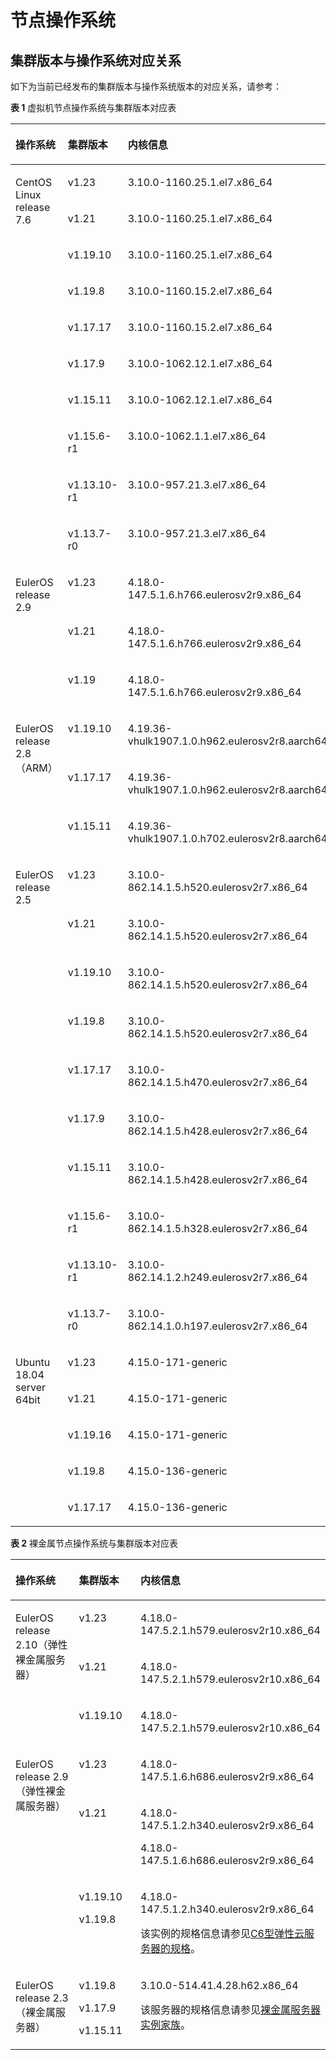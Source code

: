 # 节点操作系统<a name="cce_10_0476"></a>

## 集群版本与操作系统对应关系<a name="zh-cn_topic_0261805756_zh-cn_topic_0204861440_section13613102464317"></a>

如下为当前已经发布的集群版本与操作系统版本的对应关系，请参考：

**表 1**  虚拟机节点操作系统与集群版本对应表

<a name="zh-cn_topic_0261805756_zh-cn_topic_0204861440_table163154543435"></a>
<table><thead align="left"><tr id="zh-cn_topic_0261805756_zh-cn_topic_0204861440_row11316175494312"><th class="cellrowborder" valign="top" width="28.83%" id="mcps1.2.4.1.1"><p id="zh-cn_topic_0261805756_zh-cn_topic_0204861440_p3316115413432"><a name="zh-cn_topic_0261805756_zh-cn_topic_0204861440_p3316115413432"></a><a name="zh-cn_topic_0261805756_zh-cn_topic_0204861440_p3316115413432"></a>操作系统</p>
</th>
<th class="cellrowborder" valign="top" width="24.34%" id="mcps1.2.4.1.2"><p id="zh-cn_topic_0261805756_p124069448198"><a name="zh-cn_topic_0261805756_p124069448198"></a><a name="zh-cn_topic_0261805756_p124069448198"></a>集群版本</p>
</th>
<th class="cellrowborder" valign="top" width="46.83%" id="mcps1.2.4.1.3"><p id="zh-cn_topic_0261805756_zh-cn_topic_0204861440_p38019434414"><a name="zh-cn_topic_0261805756_zh-cn_topic_0204861440_p38019434414"></a><a name="zh-cn_topic_0261805756_zh-cn_topic_0204861440_p38019434414"></a>内核信息</p>
</th>
</tr>
</thead>
<tbody><tr id="zh-cn_topic_0261805756_row189354551437"><td class="cellrowborder" rowspan="10" valign="top" width="28.83%" headers="mcps1.2.4.1.1 "><p id="zh-cn_topic_0261805756_p1992724974919"><a name="zh-cn_topic_0261805756_p1992724974919"></a><a name="zh-cn_topic_0261805756_p1992724974919"></a>CentOS Linux release 7.6</p>
</td>
<td class="cellrowborder" valign="top" width="24.34%" headers="mcps1.2.4.1.2 "><p id="zh-cn_topic_0261805756_p893575518316"><a name="zh-cn_topic_0261805756_p893575518316"></a><a name="zh-cn_topic_0261805756_p893575518316"></a>v1.23</p>
</td>
<td class="cellrowborder" valign="top" width="46.83%" headers="mcps1.2.4.1.3 "><p id="zh-cn_topic_0261805756_p4935655235"><a name="zh-cn_topic_0261805756_p4935655235"></a><a name="zh-cn_topic_0261805756_p4935655235"></a>3.10.0-1160.25.1.el7.x86_64</p>
</td>
</tr>
<tr id="zh-cn_topic_0261805756_row353313145275"><td class="cellrowborder" valign="top" headers="mcps1.2.4.1.1 "><p id="zh-cn_topic_0261805756_p160412211273"><a name="zh-cn_topic_0261805756_p160412211273"></a><a name="zh-cn_topic_0261805756_p160412211273"></a>v1.21</p>
</td>
<td class="cellrowborder" valign="top" headers="mcps1.2.4.1.2 "><p id="zh-cn_topic_0261805756_p116041821122719"><a name="zh-cn_topic_0261805756_p116041821122719"></a><a name="zh-cn_topic_0261805756_p116041821122719"></a>3.10.0-1160.25.1.el7.x86_64</p>
</td>
</tr>
<tr id="zh-cn_topic_0261805756_row10872310103517"><td class="cellrowborder" valign="top" headers="mcps1.2.4.1.1 "><p id="zh-cn_topic_0261805756_p4873191053516"><a name="zh-cn_topic_0261805756_p4873191053516"></a><a name="zh-cn_topic_0261805756_p4873191053516"></a>v1.19.10</p>
</td>
<td class="cellrowborder" valign="top" headers="mcps1.2.4.1.2 "><p id="zh-cn_topic_0261805756_p1751564273511"><a name="zh-cn_topic_0261805756_p1751564273511"></a><a name="zh-cn_topic_0261805756_p1751564273511"></a>3.10.0-1160.25.1.el7.x86_64</p>
</td>
</tr>
<tr id="zh-cn_topic_0261805756_row16927449124916"><td class="cellrowborder" valign="top" headers="mcps1.2.4.1.1 "><p id="zh-cn_topic_0261805756_p07813162312"><a name="zh-cn_topic_0261805756_p07813162312"></a><a name="zh-cn_topic_0261805756_p07813162312"></a>v1.19.8</p>
</td>
<td class="cellrowborder" valign="top" headers="mcps1.2.4.1.2 "><p id="zh-cn_topic_0261805756_p1178931102319"><a name="zh-cn_topic_0261805756_p1178931102319"></a><a name="zh-cn_topic_0261805756_p1178931102319"></a>3.10.0-1160.15.2.el7.x86_64</p>
</td>
</tr>
<tr id="zh-cn_topic_0261805756_row43145011520"><td class="cellrowborder" valign="top" headers="mcps1.2.4.1.1 "><p id="zh-cn_topic_0261805756_p239421517238"><a name="zh-cn_topic_0261805756_p239421517238"></a><a name="zh-cn_topic_0261805756_p239421517238"></a>v1.17.17</p>
</td>
<td class="cellrowborder" valign="top" headers="mcps1.2.4.1.2 "><p id="zh-cn_topic_0261805756_p53941415102317"><a name="zh-cn_topic_0261805756_p53941415102317"></a><a name="zh-cn_topic_0261805756_p53941415102317"></a>3.10.0-1160.15.2.el7.x86_64</p>
</td>
</tr>
<tr id="zh-cn_topic_0261805756_zh-cn_topic_0204861440_row331619546430"><td class="cellrowborder" valign="top" headers="mcps1.2.4.1.1 "><p id="zh-cn_topic_0261805756_p446141271319"><a name="zh-cn_topic_0261805756_p446141271319"></a><a name="zh-cn_topic_0261805756_p446141271319"></a>v1.17.9</p>
</td>
<td class="cellrowborder" valign="top" headers="mcps1.2.4.1.2 "><p id="zh-cn_topic_0261805756_p11459161271319"><a name="zh-cn_topic_0261805756_p11459161271319"></a><a name="zh-cn_topic_0261805756_p11459161271319"></a>3.10.0-1062.12.1.el7.x86_64</p>
</td>
</tr>
<tr id="zh-cn_topic_0261805756_row22033914133"><td class="cellrowborder" valign="top" headers="mcps1.2.4.1.1 "><p id="zh-cn_topic_0261805756_p1640684441916"><a name="zh-cn_topic_0261805756_p1640684441916"></a><a name="zh-cn_topic_0261805756_p1640684441916"></a>v1.15.11</p>
</td>
<td class="cellrowborder" valign="top" headers="mcps1.2.4.1.2 "><p id="zh-cn_topic_0261805756_p103748189241"><a name="zh-cn_topic_0261805756_p103748189241"></a><a name="zh-cn_topic_0261805756_p103748189241"></a>3.10.0-1062.12.1.el7.x86_64</p>
</td>
</tr>
<tr id="zh-cn_topic_0261805756_row1398411149221"><td class="cellrowborder" valign="top" headers="mcps1.2.4.1.1 "><p id="zh-cn_topic_0261805756_p198441492210"><a name="zh-cn_topic_0261805756_p198441492210"></a><a name="zh-cn_topic_0261805756_p198441492210"></a>v1.15.6-r1</p>
</td>
<td class="cellrowborder" valign="top" headers="mcps1.2.4.1.2 "><p id="zh-cn_topic_0261805756_p19984614122217"><a name="zh-cn_topic_0261805756_p19984614122217"></a><a name="zh-cn_topic_0261805756_p19984614122217"></a>3.10.0-1062.1.1.el7.x86_64</p>
</td>
</tr>
<tr id="zh-cn_topic_0261805756_row062571292217"><td class="cellrowborder" valign="top" headers="mcps1.2.4.1.1 "><p id="zh-cn_topic_0261805756_p581721715237"><a name="zh-cn_topic_0261805756_p581721715237"></a><a name="zh-cn_topic_0261805756_p581721715237"></a>v1.13.10-r1</p>
</td>
<td class="cellrowborder" valign="top" headers="mcps1.2.4.1.2 "><p id="zh-cn_topic_0261805756_p379711742310"><a name="zh-cn_topic_0261805756_p379711742310"></a><a name="zh-cn_topic_0261805756_p379711742310"></a>3.10.0-957.21.3.el7.x86_64</p>
</td>
</tr>
<tr id="zh-cn_topic_0261805756_row146261212152217"><td class="cellrowborder" valign="top" headers="mcps1.2.4.1.1 "><p id="zh-cn_topic_0261805756_p1662613127227"><a name="zh-cn_topic_0261805756_p1662613127227"></a><a name="zh-cn_topic_0261805756_p1662613127227"></a>v1.13.7-r0</p>
</td>
<td class="cellrowborder" valign="top" headers="mcps1.2.4.1.2 "><p id="zh-cn_topic_0261805756_p1062601216227"><a name="zh-cn_topic_0261805756_p1062601216227"></a><a name="zh-cn_topic_0261805756_p1062601216227"></a>3.10.0-957.21.3.el7.x86_64</p>
</td>
</tr>
<tr id="zh-cn_topic_0261805756_row54431618418"><td class="cellrowborder" rowspan="3" valign="top" width="28.83%" headers="mcps1.2.4.1.1 "><p id="zh-cn_topic_0261805756_p34991647172313"><a name="zh-cn_topic_0261805756_p34991647172313"></a><a name="zh-cn_topic_0261805756_p34991647172313"></a>EulerOS release 2.9</p>
</td>
<td class="cellrowborder" valign="top" width="24.34%" headers="mcps1.2.4.1.2 "><p id="zh-cn_topic_0261805756_p3447161044"><a name="zh-cn_topic_0261805756_p3447161044"></a><a name="zh-cn_topic_0261805756_p3447161044"></a>v1.23</p>
</td>
<td class="cellrowborder" valign="top" width="46.83%" headers="mcps1.2.4.1.3 "><p id="zh-cn_topic_0261805756_p3209611192813"><a name="zh-cn_topic_0261805756_p3209611192813"></a><a name="zh-cn_topic_0261805756_p3209611192813"></a>4.18.0-147.5.1.6.h766.eulerosv2r9.x86_64</p>
</td>
</tr>
<tr id="zh-cn_topic_0261805756_row1571014500279"><td class="cellrowborder" valign="top" headers="mcps1.2.4.1.1 "><p id="zh-cn_topic_0261805756_p1318195412270"><a name="zh-cn_topic_0261805756_p1318195412270"></a><a name="zh-cn_topic_0261805756_p1318195412270"></a>v1.21</p>
</td>
<td class="cellrowborder" valign="top" headers="mcps1.2.4.1.2 "><p id="zh-cn_topic_0261805756_p370627203310"><a name="zh-cn_topic_0261805756_p370627203310"></a><a name="zh-cn_topic_0261805756_p370627203310"></a>4.18.0-147.5.1.6.h766.eulerosv2r9.x86_64</p>
</td>
</tr>
<tr id="zh-cn_topic_0261805756_row34987474239"><td class="cellrowborder" valign="top" headers="mcps1.2.4.1.1 "><p id="zh-cn_topic_0261805756_p1949954782320"><a name="zh-cn_topic_0261805756_p1949954782320"></a><a name="zh-cn_topic_0261805756_p1949954782320"></a>v1.19</p>
</td>
<td class="cellrowborder" valign="top" headers="mcps1.2.4.1.2 "><p id="zh-cn_topic_0261805756_p24991947162310"><a name="zh-cn_topic_0261805756_p24991947162310"></a><a name="zh-cn_topic_0261805756_p24991947162310"></a>4.18.0-147.5.1.6.h766.eulerosv2r9.x86_64</p>
</td>
</tr>
<tr id="zh-cn_topic_0261805756_row4752919135117"><td class="cellrowborder" rowspan="3" valign="top" width="28.83%" headers="mcps1.2.4.1.1 "><p id="zh-cn_topic_0261805756_p191499517496"><a name="zh-cn_topic_0261805756_p191499517496"></a><a name="zh-cn_topic_0261805756_p191499517496"></a>EulerOS release 2.8（ARM）</p>
</td>
<td class="cellrowborder" valign="top" width="24.34%" headers="mcps1.2.4.1.2 "><p id="zh-cn_topic_0261805756_p1575241912519"><a name="zh-cn_topic_0261805756_p1575241912519"></a><a name="zh-cn_topic_0261805756_p1575241912519"></a>v1.19.10</p>
</td>
<td class="cellrowborder" valign="top" width="46.83%" headers="mcps1.2.4.1.3 "><p id="zh-cn_topic_0261805756_p19752201985112"><a name="zh-cn_topic_0261805756_p19752201985112"></a><a name="zh-cn_topic_0261805756_p19752201985112"></a>4.19.36-vhulk1907.1.0.h962.eulerosv2r8.aarch64</p>
</td>
</tr>
<tr id="zh-cn_topic_0261805756_row3525642516"><td class="cellrowborder" valign="top" headers="mcps1.2.4.1.1 "><p id="zh-cn_topic_0261805756_p195268415518"><a name="zh-cn_topic_0261805756_p195268415518"></a><a name="zh-cn_topic_0261805756_p195268415518"></a>v1.17.17</p>
</td>
<td class="cellrowborder" valign="top" headers="mcps1.2.4.1.2 "><p id="zh-cn_topic_0261805756_p75261842511"><a name="zh-cn_topic_0261805756_p75261842511"></a><a name="zh-cn_topic_0261805756_p75261842511"></a>4.19.36-vhulk1907.1.0.h962.eulerosv2r8.aarch64</p>
</td>
</tr>
<tr id="zh-cn_topic_0261805756_row131491574915"><td class="cellrowborder" valign="top" headers="mcps1.2.4.1.1 "><p id="zh-cn_topic_0261805756_p1982615411499"><a name="zh-cn_topic_0261805756_p1982615411499"></a><a name="zh-cn_topic_0261805756_p1982615411499"></a>v1.15.11</p>
</td>
<td class="cellrowborder" valign="top" headers="mcps1.2.4.1.2 "><p id="zh-cn_topic_0261805756_p1914916554911"><a name="zh-cn_topic_0261805756_p1914916554911"></a><a name="zh-cn_topic_0261805756_p1914916554911"></a>4.19.36-vhulk1907.1.0.h702.eulerosv2r8.aarch64</p>
</td>
</tr>
<tr id="zh-cn_topic_0261805756_row1022541310419"><td class="cellrowborder" rowspan="10" valign="top" width="28.83%" headers="mcps1.2.4.1.1 "><p id="zh-cn_topic_0261805756_zh-cn_topic_0204861440_p20712181720449"><a name="zh-cn_topic_0261805756_zh-cn_topic_0204861440_p20712181720449"></a><a name="zh-cn_topic_0261805756_zh-cn_topic_0204861440_p20712181720449"></a>EulerOS release 2.5</p>
</td>
<td class="cellrowborder" valign="top" width="24.34%" headers="mcps1.2.4.1.2 "><p id="zh-cn_topic_0261805756_p1522571319415"><a name="zh-cn_topic_0261805756_p1522571319415"></a><a name="zh-cn_topic_0261805756_p1522571319415"></a>v1.23</p>
</td>
<td class="cellrowborder" valign="top" width="46.83%" headers="mcps1.2.4.1.3 "><p id="zh-cn_topic_0261805756_p422591317414"><a name="zh-cn_topic_0261805756_p422591317414"></a><a name="zh-cn_topic_0261805756_p422591317414"></a>3.10.0-862.14.1.5.h520.eulerosv2r7.x86_64</p>
</td>
</tr>
<tr id="zh-cn_topic_0261805756_row58411546152812"><td class="cellrowborder" valign="top" headers="mcps1.2.4.1.1 "><p id="zh-cn_topic_0261805756_p9317550182813"><a name="zh-cn_topic_0261805756_p9317550182813"></a><a name="zh-cn_topic_0261805756_p9317550182813"></a>v1.21</p>
</td>
<td class="cellrowborder" valign="top" headers="mcps1.2.4.1.2 "><p id="zh-cn_topic_0261805756_p8317195042812"><a name="zh-cn_topic_0261805756_p8317195042812"></a><a name="zh-cn_topic_0261805756_p8317195042812"></a>3.10.0-862.14.1.5.h520.eulerosv2r7.x86_64</p>
</td>
</tr>
<tr id="zh-cn_topic_0261805756_row1466895919386"><td class="cellrowborder" valign="top" headers="mcps1.2.4.1.1 "><p id="zh-cn_topic_0261805756_p20401206143913"><a name="zh-cn_topic_0261805756_p20401206143913"></a><a name="zh-cn_topic_0261805756_p20401206143913"></a>v1.19.10</p>
</td>
<td class="cellrowborder" valign="top" headers="mcps1.2.4.1.2 "><p id="zh-cn_topic_0261805756_p36731932194214"><a name="zh-cn_topic_0261805756_p36731932194214"></a><a name="zh-cn_topic_0261805756_p36731932194214"></a>3.10.0-862.14.1.5.h520.eulerosv2r7.x86_64</p>
</td>
</tr>
<tr id="zh-cn_topic_0261805756_zh-cn_topic_0204861440_row123161154124315"><td class="cellrowborder" valign="top" headers="mcps1.2.4.1.1 "><p id="zh-cn_topic_0261805756_p17673145642318"><a name="zh-cn_topic_0261805756_p17673145642318"></a><a name="zh-cn_topic_0261805756_p17673145642318"></a>v1.19.8</p>
</td>
<td class="cellrowborder" valign="top" headers="mcps1.2.4.1.2 "><p id="zh-cn_topic_0261805756_p424618455238"><a name="zh-cn_topic_0261805756_p424618455238"></a><a name="zh-cn_topic_0261805756_p424618455238"></a>3.10.0-862.14.1.5.h520.eulerosv2r7.x86_64</p>
</td>
</tr>
<tr id="zh-cn_topic_0261805756_row52029416506"><td class="cellrowborder" valign="top" headers="mcps1.2.4.1.1 "><p id="zh-cn_topic_0261805756_p15674105642316"><a name="zh-cn_topic_0261805756_p15674105642316"></a><a name="zh-cn_topic_0261805756_p15674105642316"></a>v1.17.17</p>
</td>
<td class="cellrowborder" valign="top" headers="mcps1.2.4.1.2 "><p id="zh-cn_topic_0261805756_p2763148142310"><a name="zh-cn_topic_0261805756_p2763148142310"></a><a name="zh-cn_topic_0261805756_p2763148142310"></a>3.10.0-862.14.1.5.h470.eulerosv2r7.x86_64</p>
</td>
</tr>
<tr id="zh-cn_topic_0261805756_row2255113815015"><td class="cellrowborder" valign="top" headers="mcps1.2.4.1.1 "><p id="zh-cn_topic_0261805756_p824845517141"><a name="zh-cn_topic_0261805756_p824845517141"></a><a name="zh-cn_topic_0261805756_p824845517141"></a>v1.17.9</p>
</td>
<td class="cellrowborder" valign="top" headers="mcps1.2.4.1.2 "><p id="zh-cn_topic_0261805756_p2279149101414"><a name="zh-cn_topic_0261805756_p2279149101414"></a><a name="zh-cn_topic_0261805756_p2279149101414"></a>3.10.0-862.14.1.5.h428.eulerosv2r7.x86_64</p>
</td>
</tr>
<tr id="zh-cn_topic_0261805756_row1491164581411"><td class="cellrowborder" valign="top" headers="mcps1.2.4.1.1 "><p id="zh-cn_topic_0261805756_p19406244131918"><a name="zh-cn_topic_0261805756_p19406244131918"></a><a name="zh-cn_topic_0261805756_p19406244131918"></a>v1.15.11</p>
</td>
<td class="cellrowborder" valign="top" headers="mcps1.2.4.1.2 "><p id="zh-cn_topic_0261805756_p16118266253"><a name="zh-cn_topic_0261805756_p16118266253"></a><a name="zh-cn_topic_0261805756_p16118266253"></a>3.10.0-862.14.1.5.h428.eulerosv2r7.x86_64</p>
</td>
</tr>
<tr id="zh-cn_topic_0261805756_row43471028202214"><td class="cellrowborder" valign="top" headers="mcps1.2.4.1.1 "><p id="zh-cn_topic_0261805756_p15347128142219"><a name="zh-cn_topic_0261805756_p15347128142219"></a><a name="zh-cn_topic_0261805756_p15347128142219"></a>v1.15.6-r1</p>
</td>
<td class="cellrowborder" valign="top" headers="mcps1.2.4.1.2 "><p id="zh-cn_topic_0261805756_p153471628142213"><a name="zh-cn_topic_0261805756_p153471628142213"></a><a name="zh-cn_topic_0261805756_p153471628142213"></a>3.10.0-862.14.1.5.h328.eulerosv2r7.x86_64</p>
</td>
</tr>
<tr id="zh-cn_topic_0261805756_row041415333221"><td class="cellrowborder" valign="top" headers="mcps1.2.4.1.1 "><p id="zh-cn_topic_0261805756_p11414173310221"><a name="zh-cn_topic_0261805756_p11414173310221"></a><a name="zh-cn_topic_0261805756_p11414173310221"></a>v1.13.10-r1</p>
</td>
<td class="cellrowborder" valign="top" headers="mcps1.2.4.1.2 "><p id="zh-cn_topic_0261805756_p18414153319222"><a name="zh-cn_topic_0261805756_p18414153319222"></a><a name="zh-cn_topic_0261805756_p18414153319222"></a>3.10.0-862.14.1.2.h249.eulerosv2r7.x86_64</p>
</td>
</tr>
<tr id="zh-cn_topic_0261805756_row519143192213"><td class="cellrowborder" valign="top" headers="mcps1.2.4.1.1 "><p id="zh-cn_topic_0261805756_p419273119229"><a name="zh-cn_topic_0261805756_p419273119229"></a><a name="zh-cn_topic_0261805756_p419273119229"></a>v1.13.7-r0</p>
</td>
<td class="cellrowborder" valign="top" headers="mcps1.2.4.1.2 "><p id="zh-cn_topic_0261805756_p1719273172211"><a name="zh-cn_topic_0261805756_p1719273172211"></a><a name="zh-cn_topic_0261805756_p1719273172211"></a>3.10.0-862.14.1.0.h197.eulerosv2r7.x86_64</p>
</td>
</tr>
<tr id="zh-cn_topic_0261805756_row10311423849"><td class="cellrowborder" rowspan="5" valign="top" width="28.83%" headers="mcps1.2.4.1.1 "><p id="zh-cn_topic_0261805756_p186865351456"><a name="zh-cn_topic_0261805756_p186865351456"></a><a name="zh-cn_topic_0261805756_p186865351456"></a>Ubuntu 18.04 server 64bit</p>
</td>
<td class="cellrowborder" valign="top" width="24.34%" headers="mcps1.2.4.1.2 "><p id="zh-cn_topic_0261805756_p23121423648"><a name="zh-cn_topic_0261805756_p23121423648"></a><a name="zh-cn_topic_0261805756_p23121423648"></a>v1.23</p>
</td>
<td class="cellrowborder" valign="top" width="46.83%" headers="mcps1.2.4.1.3 "><p id="zh-cn_topic_0261805756_p030817171374"><a name="zh-cn_topic_0261805756_p030817171374"></a><a name="zh-cn_topic_0261805756_p030817171374"></a>4.15.0-171-generic</p>
</td>
</tr>
<tr id="zh-cn_topic_0261805756_row15495165918281"><td class="cellrowborder" valign="top" headers="mcps1.2.4.1.1 "><p id="zh-cn_topic_0261805756_p65456218297"><a name="zh-cn_topic_0261805756_p65456218297"></a><a name="zh-cn_topic_0261805756_p65456218297"></a>v1.21</p>
</td>
<td class="cellrowborder" valign="top" headers="mcps1.2.4.1.2 "><p id="zh-cn_topic_0261805756_p19333717183714"><a name="zh-cn_topic_0261805756_p19333717183714"></a><a name="zh-cn_topic_0261805756_p19333717183714"></a>4.15.0-171-generic</p>
</td>
</tr>
<tr id="zh-cn_topic_0261805756_row9232162610400"><td class="cellrowborder" valign="top" headers="mcps1.2.4.1.1 "><p id="zh-cn_topic_0261805756_p2086911486405"><a name="zh-cn_topic_0261805756_p2086911486405"></a><a name="zh-cn_topic_0261805756_p2086911486405"></a>v1.19.16</p>
</td>
<td class="cellrowborder" valign="top" headers="mcps1.2.4.1.2 "><p id="zh-cn_topic_0261805756_p16352117113710"><a name="zh-cn_topic_0261805756_p16352117113710"></a><a name="zh-cn_topic_0261805756_p16352117113710"></a>4.15.0-171-generic</p>
</td>
</tr>
<tr id="zh-cn_topic_0261805756_row52271317488"><td class="cellrowborder" valign="top" headers="mcps1.2.4.1.1 "><p id="zh-cn_topic_0261805756_p26861635194517"><a name="zh-cn_topic_0261805756_p26861635194517"></a><a name="zh-cn_topic_0261805756_p26861635194517"></a>v1.19.8</p>
</td>
<td class="cellrowborder" valign="top" headers="mcps1.2.4.1.2 "><p id="zh-cn_topic_0261805756_p168683564517"><a name="zh-cn_topic_0261805756_p168683564517"></a><a name="zh-cn_topic_0261805756_p168683564517"></a>4.15.0-136-generic</p>
</td>
</tr>
<tr id="zh-cn_topic_0261805756_row7256416144813"><td class="cellrowborder" valign="top" headers="mcps1.2.4.1.1 "><p id="zh-cn_topic_0261805756_p3257116144819"><a name="zh-cn_topic_0261805756_p3257116144819"></a><a name="zh-cn_topic_0261805756_p3257116144819"></a>v1.17.17</p>
</td>
<td class="cellrowborder" valign="top" headers="mcps1.2.4.1.2 "><p id="zh-cn_topic_0261805756_p42576167487"><a name="zh-cn_topic_0261805756_p42576167487"></a><a name="zh-cn_topic_0261805756_p42576167487"></a>4.15.0-136-generic</p>
</td>
</tr>
</tbody>
</table>

**表 2**  裸金属节点操作系统与集群版本对应表

<a name="zh-cn_topic_0261805756_table1879104991"></a>
<table><thead align="left"><tr id="zh-cn_topic_0261805756_row87913411917"><th class="cellrowborder" valign="top" width="28.83%" id="mcps1.2.4.1.1"><p id="zh-cn_topic_0261805756_p167912420917"><a name="zh-cn_topic_0261805756_p167912420917"></a><a name="zh-cn_topic_0261805756_p167912420917"></a>操作系统</p>
</th>
<th class="cellrowborder" valign="top" width="24.18%" id="mcps1.2.4.1.2"><p id="zh-cn_topic_0261805756_p17792046916"><a name="zh-cn_topic_0261805756_p17792046916"></a><a name="zh-cn_topic_0261805756_p17792046916"></a>集群版本</p>
</th>
<th class="cellrowborder" valign="top" width="46.989999999999995%" id="mcps1.2.4.1.3"><p id="zh-cn_topic_0261805756_p14791148913"><a name="zh-cn_topic_0261805756_p14791148913"></a><a name="zh-cn_topic_0261805756_p14791148913"></a>内核信息</p>
</th>
</tr>
</thead>
<tbody><tr id="zh-cn_topic_0261805756_row139104261351"><td class="cellrowborder" rowspan="3" valign="top" width="28.83%" headers="mcps1.2.4.1.1 "><p id="zh-cn_topic_0261805756_p8372198242"><a name="zh-cn_topic_0261805756_p8372198242"></a><a name="zh-cn_topic_0261805756_p8372198242"></a>EulerOS release 2.10（弹性裸金属服务器）</p>
</td>
<td class="cellrowborder" valign="top" width="24.18%" headers="mcps1.2.4.1.2 "><p id="zh-cn_topic_0261805756_p791012619512"><a name="zh-cn_topic_0261805756_p791012619512"></a><a name="zh-cn_topic_0261805756_p791012619512"></a>v1.23</p>
</td>
<td class="cellrowborder" valign="top" width="46.989999999999995%" headers="mcps1.2.4.1.3 "><p id="zh-cn_topic_0261805756_p1391016261854"><a name="zh-cn_topic_0261805756_p1391016261854"></a><a name="zh-cn_topic_0261805756_p1391016261854"></a>4.18.0-147.5.2.1.h579.eulerosv2r10.x86_64</p>
</td>
</tr>
<tr id="zh-cn_topic_0261805756_row189344505294"><td class="cellrowborder" valign="top" headers="mcps1.2.4.1.1 "><p id="zh-cn_topic_0261805756_p5609205432910"><a name="zh-cn_topic_0261805756_p5609205432910"></a><a name="zh-cn_topic_0261805756_p5609205432910"></a>v1.21</p>
</td>
<td class="cellrowborder" valign="top" headers="mcps1.2.4.1.2 "><p id="zh-cn_topic_0261805756_p1260945402911"><a name="zh-cn_topic_0261805756_p1260945402911"></a><a name="zh-cn_topic_0261805756_p1260945402911"></a>4.18.0-147.5.2.1.h579.eulerosv2r10.x86_64</p>
</td>
</tr>
<tr id="zh-cn_topic_0261805756_row43721086418"><td class="cellrowborder" valign="top" headers="mcps1.2.4.1.1 "><p id="zh-cn_topic_0261805756_p12372381848"><a name="zh-cn_topic_0261805756_p12372381848"></a><a name="zh-cn_topic_0261805756_p12372381848"></a>v1.19.10</p>
</td>
<td class="cellrowborder" valign="top" headers="mcps1.2.4.1.2 "><p id="zh-cn_topic_0261805756_p103726819411"><a name="zh-cn_topic_0261805756_p103726819411"></a><a name="zh-cn_topic_0261805756_p103726819411"></a>4.18.0-147.5.2.1.h579.eulerosv2r10.x86_64</p>
</td>
</tr>
<tr id="zh-cn_topic_0261805756_row1025717292510"><td class="cellrowborder" rowspan="3" valign="top" width="28.83%" headers="mcps1.2.4.1.1 "><p id="zh-cn_topic_0261805756_p128964376322"><a name="zh-cn_topic_0261805756_p128964376322"></a><a name="zh-cn_topic_0261805756_p128964376322"></a>EulerOS release 2.9（弹性裸金属服务器）</p>
</td>
<td class="cellrowborder" valign="top" width="24.18%" headers="mcps1.2.4.1.2 "><p id="zh-cn_topic_0261805756_p172575298513"><a name="zh-cn_topic_0261805756_p172575298513"></a><a name="zh-cn_topic_0261805756_p172575298513"></a>v1.23</p>
</td>
<td class="cellrowborder" valign="top" width="46.989999999999995%" headers="mcps1.2.4.1.3 "><p id="zh-cn_topic_0261805756_p132664473313"><a name="zh-cn_topic_0261805756_p132664473313"></a><a name="zh-cn_topic_0261805756_p132664473313"></a>4.18.0-147.5.1.6.h686.eulerosv2r9.x86_64</p>
</td>
</tr>
<tr id="zh-cn_topic_0261805756_row856516419297"><td class="cellrowborder" valign="top" headers="mcps1.2.4.1.1 "><p id="zh-cn_topic_0261805756_p1429084682917"><a name="zh-cn_topic_0261805756_p1429084682917"></a><a name="zh-cn_topic_0261805756_p1429084682917"></a>v1.21</p>
</td>
<td class="cellrowborder" valign="top" headers="mcps1.2.4.1.2 "><p id="zh-cn_topic_0261805756_p1629014613297"><a name="zh-cn_topic_0261805756_p1629014613297"></a><a name="zh-cn_topic_0261805756_p1629014613297"></a>4.18.0-147.5.1.2.h340.eulerosv2r9.x86_64</p>
<p id="zh-cn_topic_0261805756_p169484451339"><a name="zh-cn_topic_0261805756_p169484451339"></a><a name="zh-cn_topic_0261805756_p169484451339"></a>4.18.0-147.5.1.6.h686.eulerosv2r9.x86_64</p>
</td>
</tr>
<tr id="zh-cn_topic_0261805756_row117944793"><td class="cellrowborder" valign="top" headers="mcps1.2.4.1.1 "><p id="zh-cn_topic_0261805756_p19324115215452"><a name="zh-cn_topic_0261805756_p19324115215452"></a><a name="zh-cn_topic_0261805756_p19324115215452"></a>v1.19.10</p>
<p id="zh-cn_topic_0261805756_p10799416913"><a name="zh-cn_topic_0261805756_p10799416913"></a><a name="zh-cn_topic_0261805756_p10799416913"></a>v1.19.8</p>
</td>
<td class="cellrowborder" valign="top" headers="mcps1.2.4.1.2 "><p id="zh-cn_topic_0261805756_p679164998"><a name="zh-cn_topic_0261805756_p679164998"></a><a name="zh-cn_topic_0261805756_p679164998"></a>4.18.0-147.5.1.2.h340.eulerosv2r9.x86_64</p>
<p id="zh-cn_topic_0261805756_p176211943195513"><a name="zh-cn_topic_0261805756_p176211943195513"></a><a name="zh-cn_topic_0261805756_p176211943195513"></a>该实例的规格信息请参见<a href="https://support.huaweicloud.com/productdesc-ecs/zh-cn_topic_0086381982.html" target="_blank" rel="noopener noreferrer">C6型弹性云服务器的规格</a>。</p>
</td>
</tr>
<tr id="zh-cn_topic_0261805756_row178013418917"><td class="cellrowborder" valign="top" width="28.83%" headers="mcps1.2.4.1.1 "><p id="zh-cn_topic_0261805756_p142941821325"><a name="zh-cn_topic_0261805756_p142941821325"></a><a name="zh-cn_topic_0261805756_p142941821325"></a>EulerOS release 2.3（裸金属服务器）</p>
</td>
<td class="cellrowborder" valign="top" width="24.18%" headers="mcps1.2.4.1.2 "><p id="zh-cn_topic_0261805756_p19753224115912"><a name="zh-cn_topic_0261805756_p19753224115912"></a><a name="zh-cn_topic_0261805756_p19753224115912"></a>v1.19.8</p>
<p id="zh-cn_topic_0261805756_p9801945916"><a name="zh-cn_topic_0261805756_p9801945916"></a><a name="zh-cn_topic_0261805756_p9801945916"></a>v1.17.9</p>
<p id="zh-cn_topic_0261805756_p46447645912"><a name="zh-cn_topic_0261805756_p46447645912"></a><a name="zh-cn_topic_0261805756_p46447645912"></a>v1.15.11</p>
</td>
<td class="cellrowborder" valign="top" width="46.989999999999995%" headers="mcps1.2.4.1.3 "><p id="zh-cn_topic_0261805756_p189681458110"><a name="zh-cn_topic_0261805756_p189681458110"></a><a name="zh-cn_topic_0261805756_p189681458110"></a>3.10.0-514.41.4.28.h62.x86_64</p>
<p id="zh-cn_topic_0261805756_p997310160572"><a name="zh-cn_topic_0261805756_p997310160572"></a><a name="zh-cn_topic_0261805756_p997310160572"></a>该服务器的规格信息请参见<a href="https://support.huaweicloud.com/productdesc-bms/bms_01_0003.html" target="_blank" rel="noopener noreferrer">裸金属服务器实例家族</a>。</p>
</td>
</tr>
</tbody>
</table>

